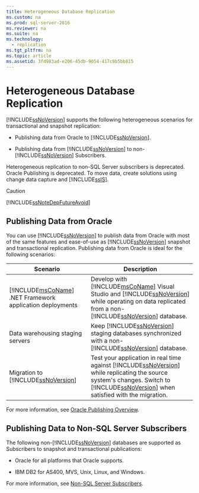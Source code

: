 ```yaml
---
title: Heterogeneous Database Replication
ms.custom: na
ms.prod: sql-server-2016
ms.reviewer: na
ms.suite: na
ms.technology: 
  - replication
ms.tgt_pltfrm: na
ms.topic: article
ms.assetid: 3fd983ad-e206-45db-9054-417c9b5bb815
---
```

# Heterogeneous Database Replication
  [!INCLUDE[ssNoVersion](../../Token/Other/ssNoVersion_md.md)] supports the following heterogeneous scenarios for transactional and snapshot replication:  
  
-   Publishing data from Oracle to [!INCLUDE[ssNoVersion](../../Token/Other/ssNoVersion_md.md)].  
  
-   Publishing data from [!INCLUDE[ssNoVersion](../../Token/Other/ssNoVersion_md.md)] to non\-[!INCLUDE[ssNoVersion](../../Token/Other/ssNoVersion_md.md)] Subscribers.  
  
 Heterogeneous replication to non\-SQL Server subscribers is deprecated. Oracle Publishing is deprecated. To move data, create solutions using change data capture and [!INCLUDE[ssIS](../../Token/Other/ssIS_md.md)].  
  
> [!CAUTION]  
>  [!INCLUDE[ssNoteDepFutureAvoid](../../Token/Other/ssNoteDepFutureAvoid_md.md)]  
  
## Publishing Data from Oracle  
 You can use [!INCLUDE[ssNoVersion](../../Token/Other/ssNoVersion_md.md)] to publish data from Oracle with most of the same features and ease\-of\-use as [!INCLUDE[ssNoVersion](../../Token/Other/ssNoVersion_md.md)] snapshot and transactional replication. Publishing data from Oracle is ideal for the following scenarios:  
  
|Scenario|Description|  
|--------------|-----------------|  
|[!INCLUDE[msCoName](../../Token/Other/msCoName_md.md)] .NET Framework application deployments|Develop with [!INCLUDE[msCoName](../../Token/Other/msCoName_md.md)] Visual Studio and [!INCLUDE[ssNoVersion](../../Token/Other/ssNoVersion_md.md)] while operating on data replicated from a non\-[!INCLUDE[ssNoVersion](../../Token/Other/ssNoVersion_md.md)] database.|  
|Data warehousing staging servers|Keep [!INCLUDE[ssNoVersion](../../Token/Other/ssNoVersion_md.md)] staging databases synchronized with a non\-[!INCLUDE[ssNoVersion](../../Token/Other/ssNoVersion_md.md)] database.|  
|Migration to [!INCLUDE[ssNoVersion](../../Token/Other/ssNoVersion_md.md)]|Test your application in real time against [!INCLUDE[ssNoVersion](../../Token/Other/ssNoVersion_md.md)] while replicating the source system's changes. Switch to [!INCLUDE[ssNoVersion](../../Token/Other/ssNoVersion_md.md)] when satisfied with the migration.|  
  
 For more information, see [Oracle Publishing Overview](../../Topics/TopicNameNotContainA/Oracle-Publishing-Overview.md).  
  
## Publishing Data to Non\-SQL Server Subscribers  
 The following non\-[!INCLUDE[ssNoVersion](../../Token/Other/ssNoVersion_md.md)] databases are supported as Subscribers to snapshot and transactional publications:  
  
-   Oracle for all platforms that Oracle supports.  
  
-   IBM DB2 for AS400, MVS, Unix, Linux, and Windows.  
  
 For more information, see [Non-SQL Server Subscribers](../../Topics/TopicNameNotContainA/Non-SQL-Server-Subscribers.md).  
  
  